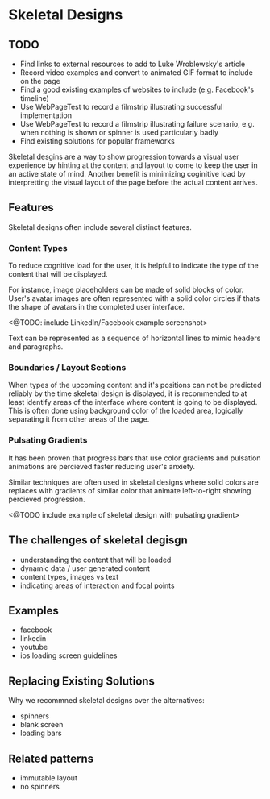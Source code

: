 # Skeletal Designs

## TODO

- Find links to external resources to add to Luke Wroblewsky's article
- Record video examples and convert to animated GIF format to include on the page
- Find a good existing examples of websites to include (e.g. Facebook's timeline)
- Use WebPageTest to record a filmstrip illustrating successful implementation
- Use WebPageTest to record a filmstrip illustrating failure scenario, e.g. when nothing is shown or spinner is used particularly badly
- Find existing solutions for popular frameworks

Skeletal desgins are a way to show progression towards a visual user experience by hinting at the content and layout to come to keep the user in an active state of mind. Another benefit is minimizing coginitive load by interpretting the visual layout of the page before the actual content arrives.

## Features

Skeletal designs often include several distinct features.

### Content Types

To reduce cognitive load for the user, it is helpful to indicate the type of the content that will be displayed.

For instance, image placeholders can be made of solid blocks of color. User's avatar images are often represented with a solid color circles if thats the shape of avatars in the completed user interface.

<@TODO: include LinkedIn/Facebook example screenshot>

Text can be represented as a sequence of horizontal lines to mimic headers and paragraphs.

### Boundaries / Layout Sections

When types of the upcoming content and it's positions can not be predicted reliably by the time skeletal design is displayed, it is recommended to at least identify areas of the interface where content is going to be displayed. This is often done using background color of the loaded area, logically separating it from other areas of the page.

### Pulsating Gradients

It has been proven that progress bars that use color gradients and pulsation animations are percieved faster reducing user's anxiety.

Similar techniques are often used in skeletal designs where solid colors are replaces with gradients of similar color that animate left-to-right showing percieved progression.

<@TODO include example of skeletal design with pulsating gradient>

## The challenges of skeletal degisgn

- understanding the content that will be loaded
- dynamic data / user generated content
- content types, images vs text
- indicating areas of interaction and focal points

## Examples

- facebook
- linkedin
- youtube
- ios loading screen guidelines

## Replacing Existing Solutions

Why we recommned skeletal designs over the alternatives:

- spinners
- blank screen
- loading bars

## Related patterns

- immutable layout
- no spinners
